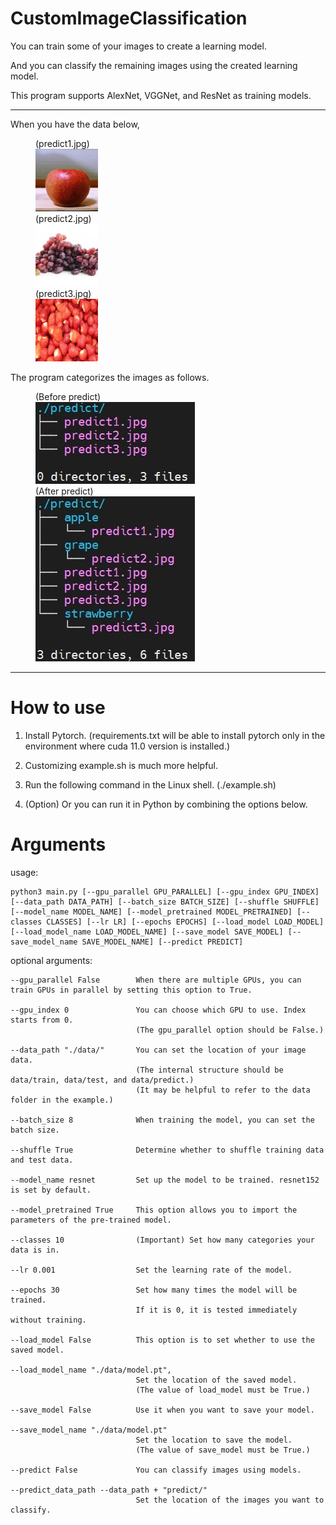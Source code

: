 # CustomImageClassification

You can train some of your images to create a learning model.

And you can classify the remaining images using the created learning model.

This program supports AlexNet, VGGNet, and ResNet as training models.

---
When you have the data below,

<figure class="image">
  <figcaption>(predict1.jpg)</figcaption>
  <img src="docs/predict1.jpg" width="100" height="100">
  <figcaption>(predict2.jpg)</figcaption>
  <img src="docs/predict2.jpg" width="100" height="100">
  <figcaption>(predict3.jpg)</figcaption>
  <img src="docs/predict3.jpg" width="100" height="100">
</figure>

The program categorizes the images as follows.

<figure class="image">
  <figcaption>(Before predict)</figcaption>
  <img src="docs/before_predict.jpg" width="255" height="131">
  <figcaption>(After predict)</figcaption>
  <img src="docs/after_predict.jpg" width="255" height="264">
</figure>

---

# How to use

1. Install Pytorch. (requirements.txt will be able to install pytorch only in the environment where cuda 11.0 version is installed.)

2. Customizing example.sh is much more helpful.

3. Run the following command in the Linux shell. (./example.sh)

4. (Option) Or you can run it in Python by combining the options below.

# Arguments

usage:
```
python3 main.py [--gpu_parallel GPU_PARALLEL] [--gpu_index GPU_INDEX] [--data_path DATA_PATH] [--batch_size BATCH_SIZE] [--shuffle SHUFFLE] [--model_name MODEL_NAME] [--model_pretrained MODEL_PRETRAINED] [--classes CLASSES] [--lr LR] [--epochs EPOCHS] [--load_model LOAD_MODEL] [--load_model_name LOAD_MODEL_NAME] [--save_model SAVE_MODEL] [--save_model_name SAVE_MODEL_NAME] [--predict PREDICT]

```

optional arguments:
```
--gpu_parallel False        When there are multiple GPUs, you can train GPUs in parallel by setting this option to True.

--gpu_index 0               You can choose which GPU to use. Index starts from 0.
                            (The gpu_parallel option should be False.)

--data_path "./data/"       You can set the location of your image data.
                            (The internal structure should be data/train, data/test, and data/predict.)
                            (It may be helpful to refer to the data folder in the example.)

--batch_size 8              When training the model, you can set the batch size.

--shuffle True              Determine whether to shuffle training data and test data.

--model_name resnet         Set up the model to be trained. resnet152 is set by default.

--model_pretrained True     This option allows you to import the parameters of the pre-trained model.

--classes 10                (Important) Set how many categories your data is in.

--lr 0.001                  Set the learning rate of the model.

--epochs 30                 Set how many times the model will be trained.
                            If it is 0, it is tested immediately without training.

--load_model False          This option is to set whether to use the saved model.

--load_model_name "./data/model.pt", 
                            Set the location of the saved model.
                            (The value of load_model must be True.)

--save_model False          Use it when you want to save your model.

--save_model_name "./data/model.pt"
                            Set the location to save the model.
                            (The value of save_model must be True.)

--predict False             You can classify images using models.

--predict_data_path --data_path + "predict/"
                            Set the location of the images you want to classify.
```
